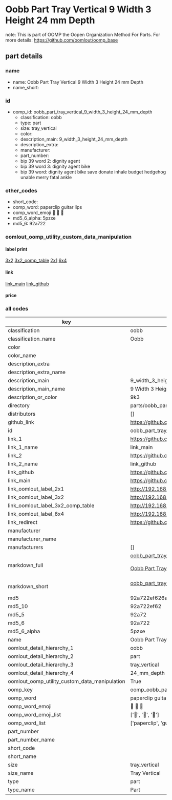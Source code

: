 # Oobb Part Tray Vertical 9 Width 3 Height 24 mm Depth  

note: This is part of OOMP the Oopen Organization Method For Parts. For more details: https://github.com/oomlout/oomp_base

##  part details
  







### name
* name: Oobb Part Tray Vertical 9 Width 3 Height 24 mm Depth
* name_short: 
### id
* oomp_id: oobb_part_tray_vertical_9_width_3_height_24_mm_depth
  * classification: oobb
  * type: part
  * size: tray_vertical
  * color: 
  * description_main: 9_width_3_height_24_mm_depth
  * description_extra: 
  * manufacturer: 
  * part_number: 
  * bip 39 word 2: dignity agent
  * bip 39 word 3: dignity agent bike
  * bip 39 word: dignity agent bike save donate inhale budget hedgehog unable merry fatal ankle

### other_codes
* short_code: 
* oomp_word: paperclip guitar lips
* oomp_word_emoji :paperclip: :guitar: :lips:
* md5_6_alpha: 5pzxe
* md5_6: 92a722






### oomlout_oomp_utility_custom_data_manipulation
#### label print
[3x2](http://192.168.1.245:1112/?label=oomp%205pzxe)
[3x2_oomp_table](http://192.168.1.108:1112/?label=oomp%205pzxe)
[2x1](http://192.168.1.242:1112/?label=oomp%205pzxe)
[6x4](http://192.168.1.55:1112/?label=oomp%205pzxe)    

#### link

[link_main](https://github.com/oomlout/oomlout_oomp_version_1_messy/tree/main/parts/oobb_part_tray_vertical_9_width_3_height_24_mm_depth) [link_github](https://github.com/oomlout/oomlout_oomp_version_1_messy/tree/main/parts/oobb_part_tray_vertical_9_width_3_height_24_mm_depth)                             

#### price







### all codes 
| key | value |  
| --- | --- |  
| classification | oobb |  
| classification_name | Oobb |  
| color |  |  
| color_name |  |  
| description_extra |  |  
| description_extra_name |  |  
| description_main | 9_width_3_height_24_mm_depth |  
| description_main_name | 9 Width 3 Height 24 mm Depth |  
| description_or_color | 9k3 |  
| directory | parts/oobb_part_tray_vertical_9_width_3_height_24_mm_depth |  
| distributors | [] |  
| github_link | https://github.com/oomlout/oomlout_oomp_part_src/tree/main/parts/oobb_part_tray_vertical_9_width_3_height_24_mm_depth |  
| id | oobb_part_tray_vertical_9_width_3_height_24_mm_depth |  
| link_1 | https://github.com/oomlout/oomlout_oomp_version_1_messy/tree/main/parts/oobb_part_tray_vertical_9_width_3_height_24_mm_depth |  
| link_1_name | link_main |  
| link_2 | https://github.com/oomlout/oomlout_oomp_version_1_messy/tree/main/parts/oobb_part_tray_vertical_9_width_3_height_24_mm_depth |  
| link_2_name | link_github |  
| link_github | https://github.com/oomlout/oomlout_oomp_version_1_messy/tree/main/parts/oobb_part_tray_vertical_9_width_3_height_24_mm_depth |  
| link_main | https://github.com/oomlout/oomlout_oomp_version_1_messy/tree/main/parts/oobb_part_tray_vertical_9_width_3_height_24_mm_depth |  
| link_oomlout_label_2x1 | http://192.168.1.242:1112/?label=oomp%205pzxe |  
| link_oomlout_label_3x2 | http://192.168.1.245:1112/?label=oomp%205pzxe |  
| link_oomlout_label_3x2_oomp_table | http://192.168.1.108:1112/?label=oomp%205pzxe |  
| link_oomlout_label_6x4 | http://192.168.1.55:1112/?label=oomp%205pzxe |  
| link_redirect | https://github.com/oomlout/oomlout_oomp_version_1_messy/tree/main/parts/oobb_part_tray_vertical_9_width_3_height_24_mm_depth |  
| manufacturer |  |  
| manufacturer_name |  |  
| manufacturers | [] |  
| markdown_full | [oobb_part_tray_vertical_9_width_3_height_24_mm_depth](none)<br>[](none)<br>[Oobb Part Tray Vertical 9 Width 3 Height 24 Mm Depth](none)<br><br> |  
| markdown_short | [oobb_part_tray_vertical_9_width_3_height_24_mm_depth](none)<br><br> |  
| md5 | 92a722ef626a83b1cea08bfc2c4139f0 |  
| md5_10 | 92a722ef62 |  
| md5_5 | 92a72 |  
| md5_6 | 92a722 |  
| md5_6_alpha | 5pzxe |  
| name | Oobb Part Tray Vertical 9 Width 3 Height 24 mm Depth |  
| oomlout_detail_hierarchy_1 | oobb |  
| oomlout_detail_hierarchy_2 | part |  
| oomlout_detail_hierarchy_3 | tray_vertical |  
| oomlout_detail_hierarchy_4 | 24_mm_depth |  
| oomlout_oomp_utility_custom_data_manipulation | True |  
| oomp_key | oomp_oobb_part_tray_vertical_9_width_3_height_24_mm_depth |  
| oomp_word | paperclip guitar lips |  
| oomp_word_emoji | :paperclip: :guitar: :lips: |  
| oomp_word_emoji_list | [':paperclip:', ':guitar:', ':lips:'] |  
| oomp_word_list | ['paperclip', 'guitar', 'lips'] |  
| part_number |  |  
| part_number_name |  |  
| short_code |  |  
| short_name |  |  
| size | tray_vertical |  
| size_name | Tray Vertical |  
| type | part |  
| type_name | Part |  

